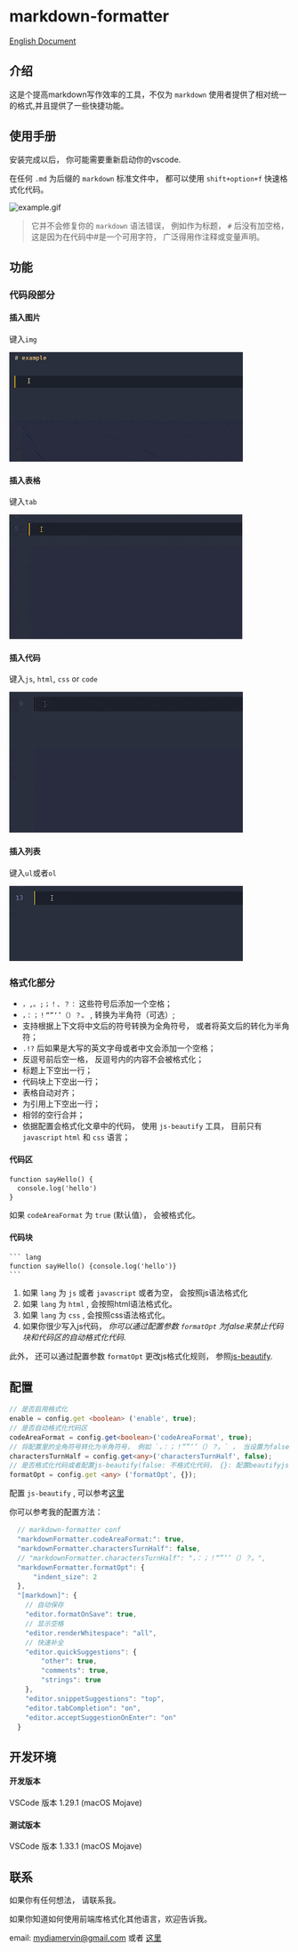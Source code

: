 # markdown-formatter

[English Document](./README.md)

## 介绍

这是个提高markdown写作效率的工具，不仅为 `markdown` 使用者提供了相对统一的格式,并且提供了一些快捷功能。

## 使用手册

安装完成以后， 你可能需要重新启动你的vscode. 

在任何 `.md` 为后缀的 `markdown` 标准文件中， 都可以使用 `shift+option+f` 快速格式化代码。 

![example.gif](https://raw.githubusercontent.com/sumnow/markdown-formatter/master/images/example.gif)

> 它并不会修复你的 `markdown` 语法错误， 例如作为标题， `#` 后没有加空格， 这是因为在代码中#是一个可用字符， 广泛得用作注释或变量声明。 

## 功能

### 代码段部分

#### 插入图片

键入`img`

![img](./images/example-img.gif)

#### 插入表格

键入`tab`

![img](./images/example-tab.gif)

#### 插入代码

键入`js`, `html`, `css` or `code`

![img](./images/example-code.gif)

#### 插入列表

键入`ul`或者`ol`

![img](./images/example-list.gif)

### 格式化部分

- `，,。;；！、？：` 这些符号后添加一个空格； 
- `，：；！“”‘’（）？。` , 转换为半角符（可选）; 
- 支持根据上下文将中文后的符号转换为全角符号， 或者将英文后的转化为半角符； 
- `.!?` 后如果是大写的英文字母或者中文会添加一个空格； 
- 反逗号前后空一格， 反逗号内的内容不会被格式化； 
- 标题上下空出一行； 
- 代码块上下空出一行； 
- 表格自动对齐； 
- 为引用上下空出一行； 
- 相邻的空行合并； 
- 依据配置会格式化文章中的代码， 使用 `js-beautify` 工具， 目前只有 `javascript`  `html` 和 `css` 语言； 

#### 代码区

    function sayHello() {
      console.log('hello')
    }

 如果 `codeAreaFormat` 为 `true` (默认值）， 会被格式化。 

#### 代码块

    ``` lang
    function sayHello() {console.log('hello')}
    ```

1. 如果 `lang` 为 `js` 或者 `javascript` 或者为空， 会按照js语法格式化 
2. 如果 `lang` 为 `html` , 会按照html语法格式化。 
3. 如果 `lang` 为 `css` , 会按照css语法格式化。 
4. 如果你很少写入js代码， *你可以通过配置参数 `formatOpt` 为false来禁止代码块和代码区的自动格式化代码*. 

此外， 还可以通过配置参数 `formatOpt` 更改js格式化规则， 参照[js-beautify](https://github.com/beautify-web/js-beautify).

## 配置

```typescript
// 是否启用格式化
enable = config.get <boolean> ('enable', true); 
// 是否自动格式化代码区
codeAreaFormat = config.get<boolean>('codeAreaFormat', true); 
// 将配置里的全角符号转化为半角符号， 例如 `，：；！“”‘’（）？。` ， 当设置为false的时候， 自动根据上下文转换符号
charactersTurnHalf = config.get<any>('charactersTurnHalf', false); 
// 是否格式化代码或者配置js-beautify(false: 不格式化代码， {}: 配置beautifyjs)
formatOpt = config.get <any> ('formatOpt', {}); 
```

配置 `js-beautify` , 可以参考[这里](https://github.com/beautify-web/js-beautify)

你可以参考我的配置方法：

```js
  // markdown-formatter conf
  "markdownFormatter.codeAreaFormat:": true,
  "markdownFormatter.charactersTurnHalf": false,
  // "markdownFormatter.charactersTurnHalf": "，：；！“”‘’（）？。",
  "markdownFormatter.formatOpt": {
      "indent_size": 2
  },
  "[markdown]": {
    // 自动保存
    "editor.formatOnSave": true,
    // 显示空格
    "editor.renderWhitespace": "all",
    // 快速补全
    "editor.quickSuggestions": {
        "other": true,
        "comments": true,
        "strings": true
    },
    "editor.snippetSuggestions": "top",
    "editor.tabCompletion": "on",
    "editor.acceptSuggestionOnEnter": "on"
  }
```

  

## 开发环境

#### 开发版本

VSCode 版本 1.29.1 (macOS Mojave)

#### 测试版本

VSCode 版本 1.33.1 (macOS Mojave)

## 联系

如果你有任何想法， 请联系我。

如果你知道如何使用前端库格式化其他语言，欢迎告诉我。

email: mydiamervin@gmail.com 或者 [这里](https://github.com/sumnow/markdown-formatter/issues)